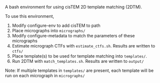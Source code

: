 A bash environment for using cisTEM 2D template matching (2DTM).

To use this environment,

1) Modify configure-env to add cisTEM to path
3) Place micrographs into `micrographs/`
4) Modify configure-metadata to match the parameters of these micrographs
5) Estimate micrograph CTFs with `estimate_ctfs.sh`. Results are written to `ctfs/`
6) Place template(s) to be used for template matching into `templates/`.
7) Run 2DTM with `match_templates.sh`. Results are written to `output/`

Note: If multiple templates in `templates/` are present, each template will be run on each micrograph in `micrographs/`
